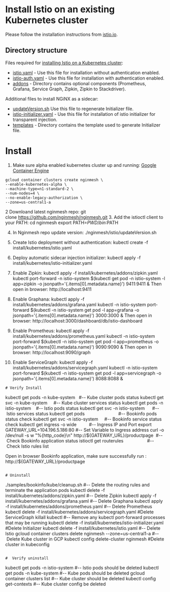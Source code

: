 
# Install Istio on an existing Kubernetes cluster

Please follow the installation instructions from [istio.io](https://istio.io/docs/setup/kubernetes/quick-start.html).

## Directory structure
Files required for [installing Istio on a Kubernetes cluster](https://github.com/istio/istio/tree/master/install/kubernetes):

* [istio.yaml](https://github.com/istio/istio/blob/master/install/kubernetes/istio.yaml) - Use this file for installation without authentication enabled.
* [istio-auth.yaml](https://github.com/istio/istio/blob/master/install/kubernetes/istio-auth.yaml) - Use this file for installation with authentication enabled.
* [addons](https://github.com/istio/istio/blob/master/install/kubernetes/addons) - Directory contains optional components (Prometheus, Grafana, Service Graph, Zipkin, Zipkin to Stackdriver).

 Additional files to install NGiNX as a sidecar:
 
 * [updateVersion.sh](https://github.com/nginmesh/nginmesh/blob/release-doc-0.2.12/istio/release/updateVersion.sh) Use this file to regenerate Initializer file.
* [istio-initializer.yaml](https://github.com/nginmesh/nginmesh/blob/release-doc-0.2.12/istio/release/install/kubernetes/istio-initializer.yaml) - Use this file for installation of istio initializer for transparent injection.
* [templates](https://github.com/nginmesh/nginmesh/blob/release-doc-0.2.12/istio/release/install/kubernetes/templates) - Directory contains the template used to generate Initializer file.



# Install

1. Make sure alpha enabled kubernetes cluster up and running:
[Google Container Engine](https://cloud.google.com/kubernetes-engine/)

```
gcloud container clusters create nginmesh \
--enable-kubernetes-alpha \
--machine-type=n1-standard-2 \
--num-nodes=4 \
--no-enable-legacy-authorization \
--zone=us-central1-a
```
2 Downloand latest nginmesh repo:
git clone https://github.com/nginmesh/nginmesh.git
3. Add the istioctl client to your PATH:
cd nginmesh
export PATH=$PWD/bin:$PATH

4. In Nginmesh repo update version:
./nginmesh/istio/updateVersion.sh

5. Create Istio deployment without authentication:
kubectl create -f install/kubernetes/istio.yaml

6. Deploy automatic sidecar injection initializer:
kubectl apply -f install/kubernetes/istio-initializer.yaml

7. Enable Zipkin:
kubectl apply -f install/kubernetes/addons/zipkin.yaml
kubectl port-forward -n istio-system $(kubectl get pod -n istio-system -l app=zipkin -o jsonpath='{.items[0].metadata.name}') 9411:9411 &
Then open in browser: http://localhost:9411

8. Enable Graphana:
kubectl apply -f install/kubernetes/addons/grafana.yaml
kubectl -n istio-system port-forward $(kubectl -n istio-system get pod -l app=grafana -o jsonpath='{.items[0].metadata.name}') 3000:3000 &
Then open in browser: http://localhost:3000/dashboard/db/istio-dashboard 

9. Enable Prometheus:
kubectl apply -f install/kubernetes/addons/prometheus.yaml
kubectl -n istio-system port-forward $(kubectl -n istio-system get pod -l app=prometheus -o jsonpath='{.items[0].metadata.name}') 9090:9090 &
Then open in browser: http://localhost:9090/graph 

10. Enable ServiceGraph:
kubectl apply -f install/kubernetes/addons/servicegraph.yaml
kubectl -n istio-system port-forward $(kubectl -n istio-system get pod -l app=servicegraph -o jsonpath='{.items[0].metadata.name}') 8088:8088 &

```
# Verify Install
```
kubectl get pods -n kube-system   #-- Kube cluster pods status
kubectl get svc -n kube-system     #-- Kube cluster services status
kubectl get pods -n istio-system    #-- Istio pods status
kubectl get svc -n istio-system      #-- Istio services status
kubectl get pods                           #-- Bookinfo pods status check
kubectl get svc -n istio-system     #-- Bookinfo service status check
kubectl get ingress -o wide          #-- Ingress IP and Port
export GATEWAY_URL=104.196.5.186:80 #-- Set Variable to Ingress address
curl -o /dev/null -s w "%{http_code}\n" http://${GATEWAY_URL}/productpage  #-- Check Bookinfo application status
istioctl get routerules                   #-- Check Istio rules list

Open in browser Bookinfo application, make sure successfully run :
http://${GATEWAY_URL}/productpage
```

# Uninstall
```
./samples/bookinfo/kube/cleanup.sh #-- Delete the routing rules and terminate the application pods
kubectl delete -f install/kubernetes/addons/zipkin.yaml #-- Delete Zipkin
kubectl apply -f install/kubernetes/addons/grafana.yaml #-- Delete Graphana
kubectl apply -f install/kubernetes/addons/prometheus.yaml #-- Delete Prometheus
kubectl delete -f install/kubernetes/addons/servicegraph.yaml #Delete ServiceGraph
killall kubectl #-- Remove any kubectl port-forward processes that may be running
kubectl delete -f install/kubernetes/istio-initializer.yaml #Delete Initializer
kubectl delete -f install/kubernetes/istio.yaml #-- Delete Istio
gcloud container clusters delete nginmesh --zone=us-central1-a #-- Delete Kube cluster in GCP
kubectl config delete-cluster nginmesh #Delete cluster in kubeconfig 
```

#  Verify uninstall
```
kubectl get pods -n istio-system #-- Istio pods should be deleted
kubectl get pods -n kube-system #-- Kube pods should be deleted
gcloud container clusters list #-- Kube cluster should be deleted
kubectl config get-contexts #-- Kube cluster config be deleted
```

